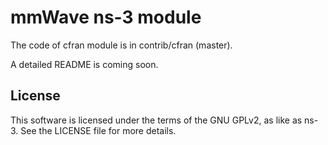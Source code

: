 # mmWave ns-3 module #

The code of cfran module is in contrib/cfran (master).

A detailed README is coming soon.

## License ##

This software is licensed under the terms of the GNU GPLv2, as like as ns-3. See the LICENSE file for more details.
